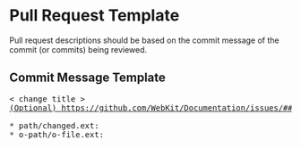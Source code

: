 # Pull Request Template

Pull request descriptions should be based on the commit message of the commit (or commits) being reviewed.

## Commit Message Template

<pre>
< change title >
<a href="https://github.com/WebKit/Documentation/issues">(Optional) https://github.com/WebKit/Documentation/issues/###</a>

* path/changed.ext:
* o-path/o-file.ext:

</pre>

